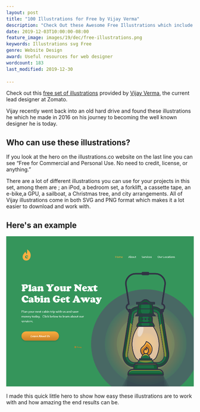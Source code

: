```yaml
---
layout: post
title: "100 Illustrations for Free by Vijay Verma"
description: "Check Out these Awesome Free Illustrations which include an iPod, a bedroom set, a forklift, a cassette tape, an e-bike, a GPU, a sailboat, a Christmas tree, city arrangements and much more."
date: 2019-12-03T10:00:00-08:00
feature_image: images/19/dec/free-illustrations.png
keywords: Illustrations svg Free
genre: Website Design
award: Useful resources for web designer
wordcount: 183
last_modified: 2019-12-30

---
```


Check out this [free set of illustrations](https://illlustrations.co/) provided by [Vijay Verma](https://twitter.com/realvjy), the current lead designer at Zomato.

Vijay recently went back into an old hard drive and found these illustrations he which he made in 2016 on his journey to becoming the well known designer he is today. 

## Who can use these illustrations?

If you look at the hero on the illustrations.co website on the last line you can see “Free for Commercial and Personal Use. No need to credit, license, or anything.”

There are a lot of different illustrations you can use for your projects in this set, among them are ; an iPod, a bedroom set, a forklift, a cassette tape, an e-bike,a GPU, a sailboat, a Christmas tree, and city arrangements.  All of Vijay illustrations come in both SVG and PNG format which makes it a lot easier to download and work with.

## Here's an example
![Hero for house rental services concept web design](images\19\dec\cabin-get-away-vijay-verma-free-illustrations-hero.png)

I made this quick little hero to show how easy these illustrations are to work with and how amazing the end results can be.